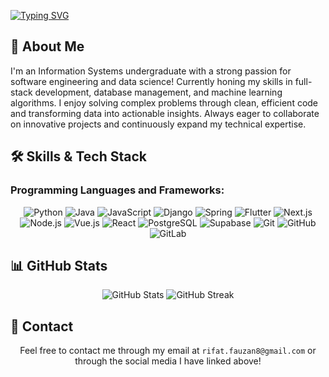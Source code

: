 [![Typing SVG](https://readme-typing-svg.demolab.com?font=Plus+Jakarta+Sans&weight=800&size=50&pause=1000&color=F78D53&center=true&vCenter=true&width=846&height=55&lines=Hi%2C+there!;I'm+Rifat!+%F0%9F%91%8B)](https://git.io/typing-svg)


## 🚀 About Me  
I'm an Information Systems undergraduate with a strong passion for software engineering and data science! Currently honing my skills in full-stack development, database management, and machine learning algorithms. I enjoy solving complex problems through clean, efficient code and transforming data into actionable insights. Always eager to collaborate on innovative projects and continuously expand my technical expertise.

## 🛠️ Skills & Tech Stack

### Programming Languages and Frameworks:
<div align="center">
  <img src="https://img.shields.io/badge/python-3670A0?style=for-the-badge&logo=python&logoColor=ffdd54" alt="Python"/>
  <img src="https://img.shields.io/badge/java-%23ED8B00.svg?style=for-the-badge&logo=openjdk&logoColor=white" alt="Java"/>
  <img src="https://img.shields.io/badge/javascript-%23323330.svg?style=for-the-badge&logo=javascript&logoColor=%23F7DF1E" alt="JavaScript"/>
  <img src="https://img.shields.io/badge/django-%23092E20.svg?style=for-the-badge&logo=django&logoColor=white" alt="Django"/>
  <img src="https://img.shields.io/badge/spring-%236DB33F.svg?style=for-the-badge&logo=spring&logoColor=white" alt="Spring"/>
  <img src="https://img.shields.io/badge/Flutter-%2302569B.svg?style=for-the-badge&logo=Flutter&logoColor=white" alt="Flutter"/>
  <img src="https://img.shields.io/badge/Next-black?style=for-the-badge&logo=next.js&logoColor=white" alt="Next.js"/>
  <img src="https://img.shields.io/badge/node.js-6DA55F?style=for-the-badge&logo=node.js&logoColor=white" alt="Node.js"/>
  <img src="https://img.shields.io/badge/vuejs-%2335495e.svg?style=for-the-badge&logo=vuedotjs&logoColor=%234FC08D" alt="Vue.js"/>
  <img src="https://img.shields.io/badge/react-%2320232a.svg?style=for-the-badge&logo=react&logoColor=%2361DAFB" alt="React"/>
  <img src="https://img.shields.io/badge/postgres-%23316192.svg?style=for-the-badge&logo=postgresql&logoColor=white" alt="PostgreSQL"/>
  <img src="https://img.shields.io/badge/Supabase-3ECF8E?style=for-the-badge&logo=supabase&logoColor=white" alt="Supabase"/>
  <img src="https://img.shields.io/badge/git-%23F05033.svg?style=for-the-badge&logo=git&logoColor=white" alt="Git"/>
  <img src="https://img.shields.io/badge/github-%23121011.svg?style=for-the-badge&logo=github&logoColor=white" alt="GitHub"/>
  <img src="https://img.shields.io/badge/gitlab-%23181717.svg?style=for-the-badge&logo=gitlab&logoColor=white" alt="GitLab"/>
</div>

## 📊 GitHub Stats

<div align="center">
  <img src="https://github-readme-stats.vercel.app/api?username=rifatfauzan&show_icons=true&theme=dracula" alt="GitHub Stats"/>
  
  <img src="https://github-readme-streak-stats.herokuapp.com/?user=rifatfauzan&theme=dracula" alt="GitHub Streak"/>
</div>


## 📱 Contact

<div align="center">
  <p>Feel free to contact me through my email at <code>rifat.fauzan8@gmail.com</code> or through the social media I have linked above!</p>
</div>
